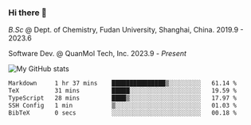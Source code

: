 ### Hi there 👋

<!--
**zephyr-zdz/zephyr-zdz** is a ✨ _special_ ✨ repository because its `README.md` (this file) appears on your GitHub profile.

Here are some ideas to get you started:

- 🔭 I’m currently working on ...
- 🌱 I’m currently learning ...
- 👯 I’m looking to collaborate on ...
- 🤔 I’m looking for help with ...
- 💬 Ask me about ...
- 📫 How to reach me: ...
- 😄 Pronouns: ...
- ⚡ Fun fact: ...
-->

_B.Sc_ @ Dept. of Chemistry, Fudan University, Shanghai, China. 2019.9 - 2023.6

Software Dev. @ QuanMol Tech, Inc. 2023.9 - _Present_

![My GitHub stats](https://github-readme-stats.vercel.app/api?username=zephyr-zdz)

<!--START_SECTION:waka-->

```txt
Markdown     1 hr 37 mins    ███████████████▒░░░░░░░░░   61.14 %
TeX          31 mins         █████░░░░░░░░░░░░░░░░░░░░   19.59 %
TypeScript   28 mins         ████▒░░░░░░░░░░░░░░░░░░░░   17.97 %
SSH Config   1 min           ▒░░░░░░░░░░░░░░░░░░░░░░░░   01.03 %
BibTeX       0 secs          ░░░░░░░░░░░░░░░░░░░░░░░░░   00.18 %
```

<!--END_SECTION:waka-->
